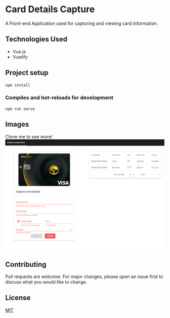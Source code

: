 # Card Details Capture
A Front-end Application used for capturing and viewing card information.

## Technologies Used
* Vue.js
* Vuetify

## Project setup
```
npm install
```

### Compiles and hot-reloads for development
```
npm run serve
```
## Images
Clone me to see more!
![alt text](https://github.com/Spencerish/CardDetails/blob/master/src/assets/CardDetails.PNG?raw=true)

## Contributing
Pull requests are welcome. For major changes, please open an issue first to discuss what you would like to change.

## License
[MIT](https://choosealicense.com/licenses/mit/)
